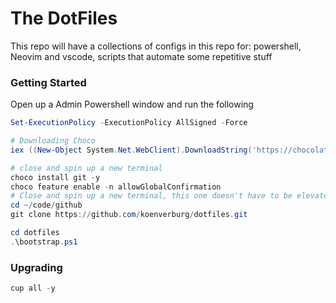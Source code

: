 # The DotFiles

This repo will have a collections of configs in this repo for: powershell, Neovim and vscode, scripts that automate some repetitive stuff

### Getting Started

Open up a Admin Powershell window and run the following

```powershell
Set-ExecutionPolicy -ExecutionPolicy AllSigned -Force

# Downloading Choco
iex ((New-Object System.Net.WebClient).DownloadString('https://chocolatey.org/install.ps1'))

# close and spin up a new terminal
choco install git -y
choco feature enable -n allowGlobalConfirmation
# Close and spin up a new terminal, this one doesn't have to be elevated
cd ~/code/github
git clone https://github.com/koenverburg/dotfiles.git

cd dotfiles
.\bootstrap.ps1
```


### Upgrading

```powershell
cup all -y
```
